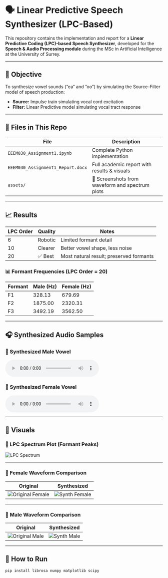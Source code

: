 # 🗣️ Linear Predictive Speech Synthesizer (LPC-Based)

This repository contains the implementation and report for a **Linear Predictive Coding (LPC)-based Speech Synthesizer**, developed for the **Speech & Audio Processing module** during the MSc in Artificial Intelligence at the University of Surrey.

---

## 🎯 Objective

To synthesize vowel sounds (“ea” and “oo”) by simulating the Source–Filter model of speech production:

- **Source:** Impulse train simulating vocal cord excitation
- **Filter:** Linear Predictive model simulating vocal tract response

---

## 📄 Files in This Repo

| File                           | Description                                     |
|--------------------------------|-------------------------------------------------|
| `EEEM030_Assignment1.ipynb`    | Complete Python implementation                 |
| `EEEM030_Assignment1_Report.docx` | Full academic report with results & visuals |
| `assets/`                      | 📸 Screenshots from waveform and spectrum plots |

---

## 📈 Results

| LPC Order | Quality       | Notes                                      |
|-----------|---------------|---------------------------------------------|
| 6         | Robotic       | Limited formant detail                      |
| 10        | Clearer       | Better vowel shape, less noise              |
| 20        | ✅ Best       | Most natural result; preserved formants     |

### 📊 Formant Frequencies (LPC Order = 20)

| Formant | Male (Hz) | Female (Hz) |
|---------|-----------|-------------|
| F1      | 328.13    | 679.69      |
| F2      | 1875.00   | 2320.31     |
| F3      | 3492.19   | 3562.50     |

---

## 🎧 Synthesized Audio Samples

<h3>👨 Synthesized Male Vowel</h3>
<audio controls>
  <source src="assets/audio/synthesized_vowel_male" type="audio/wav">
  Your browser does not support the audio element.
</audio>

<h3>👩 Synthesized Female Vowel</h3>
<audio controls>
  <source src="assets/audio/synthesized_vowel_female.wav" type="audio/wav">
  Your browser does not support the audio element.
</audio>


---

## 📸 Visuals

### 🔹 LPC Spectrum Plot (Formant Peaks)

![LPC Spectrum](assets/formant_plot_amplitude_spectrum.png)

---

### 🔹 Female Waveform Comparison

| Original | Synthesized |
|----------|-------------|
| ![Original Female](assets/waveform_female_original.png) | ![Synth Female](assets/waveform_female_synth.png) |

---

### 🔹 Male Waveform Comparison

| Original | Synthesized |
|----------|-------------|
| ![Original Male](assets/waveform_male_original.png) | ![Synth Male](assets/waveform_male_synth.png) |

---

## 🚀 How to Run

```bash
pip install librosa numpy matplotlib scipy
